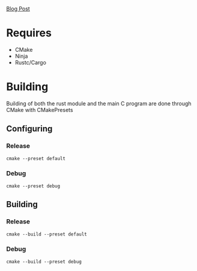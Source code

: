 [Blog Post](https://www.pg3.dev/post?id=4)
# Requires

* CMake
* Ninja
* Rustc/Cargo
 
# Building

Building of both the rust module and the main C program are done through CMake with CMakePresets

## Configuring

### Release

`cmake --preset default`

### Debug

`cmake --preset debug`

## Building

### Release

`cmake --build --preset default`

### Debug

`cmake --build --preset debug`


